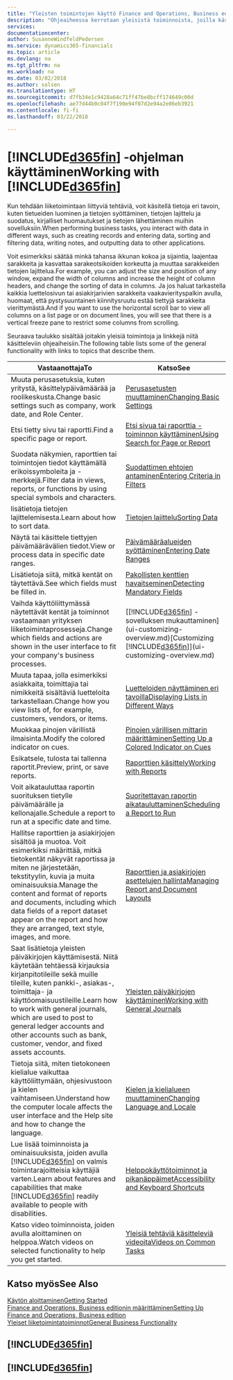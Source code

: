 ```yaml
---
title: "Yleisten toimintojen käyttö Finance and Operations, Business editionissa | Microsoft Docs"
description: "Ohjeaiheessa kerrotaan yleisistä toiminnoista, joilla käsittelet tietoja Finance and Operations, Business editionissa. Kyse voi olla esimerkiksi arvojen antamisesta, tietojen lajittelusta ja näkymien vaihtamisesta."
services: 
documentationcenter: 
author: SusanneWindfeldPedersen
ms.service: dynamics365-financials
ms.topic: article
ms.devlang: na
ms.tgt_pltfrm: na
ms.workload: na
ms.date: 03/02/2018
ms.author: solsen
ms.translationtype: HT
ms.sourcegitcommit: d7fb34e1c9428a64c71ff47be8bcff174649c00d
ms.openlocfilehash: ae77d44b0c04f7f190e94f07d2e94a2e06eb3921
ms.contentlocale: fi-fi
ms.lasthandoff: 03/22/2018

---
```

# <a name="working-with-included365finincludesd365finmdmd"></a><span data-ttu-id="f2d41-103">[!INCLUDE[d365fin](includes/d365fin_md.md)] -ohjelman käyttäminen</span><span class="sxs-lookup"><span data-stu-id="f2d41-103">Working with [!INCLUDE[d365fin](includes/d365fin_md.md)]</span></span>
<span data-ttu-id="f2d41-104">Kun tehdään liiketoimintaan liittyviä tehtäviä, voit käsitellä tietoja eri tavoin, kuten tietueiden luominen ja tietojen syöttäminen, tietojen lajittelu ja suodatus, kirjalliset huomautukset ja tietojen lähettäminen muihin sovelluksiin.</span><span class="sxs-lookup"><span data-stu-id="f2d41-104">When performing business tasks, you interact with data in different ways, such as creating records and entering data, sorting and filtering data, writing notes, and outputting data to other applications.</span></span>

<span data-ttu-id="f2d41-105">Voit esimerkiksi säätää minkä tahansa ikkunan kokoa ja sijaintia, laajentaa sarakkeita ja kasvattaa sarakeotsikoiden korkeutta ja muuttaa sarakkeiden tietojen lajittelua.</span><span class="sxs-lookup"><span data-stu-id="f2d41-105">For example, you can adjust the size and position of any window, expand the width of columns and increase the height of column headers, and change the sorting of data in columns.</span></span> <span data-ttu-id="f2d41-106">Ja jos haluat tarkastella kaikkia luettelosivun tai asiakirjarivien sarakkeita vaakavierityspalkin avulla, huomaat, että pystysuuntainen kiinnitysruutu estää tiettyjä sarakkeita vierittymästä.</span><span class="sxs-lookup"><span data-stu-id="f2d41-106">And if you want to use the horizontal scroll bar to view all columns on a list page or on document lines, you will see that there is a vertical freeze pane to restrict some columns from scrolling.</span></span>

<span data-ttu-id="f2d41-107">Seuraava taulukko sisältää joitakin yleisiä toimintoja ja linkkejä niitä käsitteleviin ohjeaiheisiin.</span><span class="sxs-lookup"><span data-stu-id="f2d41-107">The following table lists some of the general functionality with links to topics that describe them.</span></span>

| <span data-ttu-id="f2d41-108">Vastaanottaja</span><span class="sxs-lookup"><span data-stu-id="f2d41-108">To</span></span> | <span data-ttu-id="f2d41-109">Katso</span><span class="sxs-lookup"><span data-stu-id="f2d41-109">See</span></span> |
| --- | --- |
| <span data-ttu-id="f2d41-110">Muuta perusasetuksia, kuten yritystä, käsittelypäivämäärää ja roolikeskusta.</span><span class="sxs-lookup"><span data-stu-id="f2d41-110">Change basic settings such as company, work date, and Role Center.</span></span> |[<span data-ttu-id="f2d41-111">Perusasetusten muuttaminen</span><span class="sxs-lookup"><span data-stu-id="f2d41-111">Changing Basic Settings</span></span>](ui-change-basic-settings.md) |
| <span data-ttu-id="f2d41-112">Etsi tietty sivu tai raportti.</span><span class="sxs-lookup"><span data-stu-id="f2d41-112">Find a specific page or report.</span></span> |[<span data-ttu-id="f2d41-113">Etsi sivua tai raporttia -toiminnon käyttäminen</span><span class="sxs-lookup"><span data-stu-id="f2d41-113">Using Search for Page or Report</span></span>](ui-search.md) |
| <span data-ttu-id="f2d41-114">Suodata näkymien, raporttien tai toimintojen tiedot käyttämällä erikoissymboleita ja -merkkejä.</span><span class="sxs-lookup"><span data-stu-id="f2d41-114">Filter data in views, reports, or functions by using special symbols and characters.</span></span> |[<span data-ttu-id="f2d41-115">Suodattimen ehtojen antaminen</span><span class="sxs-lookup"><span data-stu-id="f2d41-115">Entering Criteria in Filters</span></span>](ui-enter-criteria-filters.md) |
| <span data-ttu-id="f2d41-116">lisätietoja tietojen lajittelemisesta.</span><span class="sxs-lookup"><span data-stu-id="f2d41-116">Learn about how to sort data.</span></span> |[<span data-ttu-id="f2d41-117">Tietojen lajittelu</span><span class="sxs-lookup"><span data-stu-id="f2d41-117">Sorting Data</span></span>](ui-sorting.md) |
| <span data-ttu-id="f2d41-118">Näytä tai käsittele tiettyjen päivämäärävälien tiedot.</span><span class="sxs-lookup"><span data-stu-id="f2d41-118">View or process data in specific date ranges.</span></span> |[<span data-ttu-id="f2d41-119">Päivämääräalueiden syöttäminen</span><span class="sxs-lookup"><span data-stu-id="f2d41-119">Entering Date Ranges</span></span>](ui-enter-date-ranges.md) |
| <span data-ttu-id="f2d41-120">Lisätietoja siitä, mitkä kentät on täytettävä.</span><span class="sxs-lookup"><span data-stu-id="f2d41-120">See which fields must be filled in.</span></span> |[<span data-ttu-id="f2d41-121">Pakollisten kenttien havaitseminen</span><span class="sxs-lookup"><span data-stu-id="f2d41-121">Detecting Mandatory Fields</span></span>](ui-mandatory-fields.md) |
| <span data-ttu-id="f2d41-122">Vaihda käyttöliittymässä näytettävät kentät ja toiminnot vastaamaan yrityksen liiketoimintaprosesseja.</span><span class="sxs-lookup"><span data-stu-id="f2d41-122">Change which fields and actions are shown in the user interface to fit your company's business processes.</span></span> |<span data-ttu-id="f2d41-123">[[!INCLUDE[d365fin](includes/d365fin_md.md)] -sovelluksen mukauttaminen](ui-customizing-overview.md)</span><span class="sxs-lookup"><span data-stu-id="f2d41-123">[Customizing [!INCLUDE[d365fin](includes/d365fin_md.md)]](ui-customizing-overview.md)</span></span> |
| <span data-ttu-id="f2d41-124">Muuta tapaa, jolla esimerkiksi asiakkaita, toimittajia tai nimikkeitä sisältäviä luetteloita tarkastellaan.</span><span class="sxs-lookup"><span data-stu-id="f2d41-124">Change how you view lists of, for example, customers, vendors, or items.</span></span> |[<span data-ttu-id="f2d41-125">Luetteloiden näyttäminen eri tavoilla</span><span class="sxs-lookup"><span data-stu-id="f2d41-125">Displaying Lists in Different Ways</span></span>](across-display-lists-different-views.md) |
| <span data-ttu-id="f2d41-126">Muokkaa pinojen värillistä ilmaisinta.</span><span class="sxs-lookup"><span data-stu-id="f2d41-126">Modify the colored indicator on cues.</span></span> |[<span data-ttu-id="f2d41-127">Pinojen värillisen mittarin määrittäminen</span><span class="sxs-lookup"><span data-stu-id="f2d41-127">Setting Up a Colored Indicator on Cues</span></span>](ui-how-setup-colored-indicator-cues.md) |
|<span data-ttu-id="f2d41-128">Esikatsele, tulosta tai tallenna raportit.</span><span class="sxs-lookup"><span data-stu-id="f2d41-128">Preview, print, or save reports.</span></span>|[<span data-ttu-id="f2d41-129">Raporttien käsittely</span><span class="sxs-lookup"><span data-stu-id="f2d41-129">Working with Reports</span></span>](ui-work-report.md)|
| <span data-ttu-id="f2d41-130">Voit aikatauluttaa raportin suorituksen tietylle päivämäärälle ja kellonajalle.</span><span class="sxs-lookup"><span data-stu-id="f2d41-130">Schedule a report to run at a specific date and time.</span></span> |[<span data-ttu-id="f2d41-131">Suoritettavan raportin aikatauluttaminen</span><span class="sxs-lookup"><span data-stu-id="f2d41-131">Scheduling a Report to Run</span></span>](ui-work-report.md#ScheduleReport) |
| <span data-ttu-id="f2d41-132">Hallitse raporttien ja asiakirjojen sisältöä ja muotoa. Voit esimerkiksi määrittää, mitkä tietokentät näkyvät raportissa ja miten ne järjestetään, tekstityylin, kuvia ja muita ominaisuuksia.</span><span class="sxs-lookup"><span data-stu-id="f2d41-132">Manage the content and format of reports and documents, including which data fields of a report dataset appear on the report and how they are arranged, text style, images, and more.</span></span>|[<span data-ttu-id="f2d41-133">Raporttien ja asiakirjojen asettelujen hallinta</span><span class="sxs-lookup"><span data-stu-id="f2d41-133">Managing Report and Document Layouts</span></span>](ui-manage-report-layouts.md) |
| <span data-ttu-id="f2d41-134">Saat lisätietoja yleisten päiväkirjojen käyttämisestä. Niitä käytetään tehtäessä kirjauksia kirjanpitotileille sekä muille tileille, kuten pankki-, asiakas-, toimittaja- ja käyttöomaisuustileille.</span><span class="sxs-lookup"><span data-stu-id="f2d41-134">Learn how to work with general journals, which are used to post to general ledger accounts and other accounts such as bank, customer, vendor, and fixed assets accounts.</span></span> |[<span data-ttu-id="f2d41-135">Yleisten päiväkirjojen käyttäminen</span><span class="sxs-lookup"><span data-stu-id="f2d41-135">Working with General Journals</span></span>](ui-work-general-journals.md) |
|<span data-ttu-id="f2d41-136">Tietoja siitä, miten tietokoneen kielialue vaikuttaa käyttöliittymään, ohjesivustoon ja kielen vaihtamiseen.</span><span class="sxs-lookup"><span data-stu-id="f2d41-136">Understand how the computer locale affects the user interface and the Help site and how to change the language.</span></span>|[<span data-ttu-id="f2d41-137">Kielen ja kielialueen muuttaminen</span><span class="sxs-lookup"><span data-stu-id="f2d41-137">Changing Language and Locale</span></span>](about-locale-language.md)|
|<span data-ttu-id="f2d41-138">Lue lisää toiminnoista ja ominaisuuksista, joiden avulla [!INCLUDE[d365fin](includes/d365fin_md.md)] on valmis toimintarajoitteisia käyttäjiä varten.</span><span class="sxs-lookup"><span data-stu-id="f2d41-138">Learn about features and capabilities that make [!INCLUDE[d365fin](includes/d365fin_md.md)] readily available to people with disabilities.</span></span>|[<span data-ttu-id="f2d41-139">Helppokäyttötoiminnot ja pikanäppäimet</span><span class="sxs-lookup"><span data-stu-id="f2d41-139">Accessibility and Keyboard Shortcuts</span></span>](ui-accessibility.md)|
|<span data-ttu-id="f2d41-140">Katso video toiminnoista, joiden avulla aloittaminen on helppoa.</span><span class="sxs-lookup"><span data-stu-id="f2d41-140">Watch videos on selected functionality to help you get started.</span></span>|[<span data-ttu-id="f2d41-141">Yleisiä tehtäviä käsitteleviä videoita</span><span class="sxs-lookup"><span data-stu-id="f2d41-141">Videos on Common Tasks</span></span>](across-videos.md)|  

## <a name="see-also"></a><span data-ttu-id="f2d41-142">Katso myös</span><span class="sxs-lookup"><span data-stu-id="f2d41-142">See Also</span></span>
[<span data-ttu-id="f2d41-143">Käytön aloittaminen</span><span class="sxs-lookup"><span data-stu-id="f2d41-143">Getting Started</span></span>](index.md)  
[<span data-ttu-id="f2d41-144">Finance and Operations, Business editionin määrittäminen</span><span class="sxs-lookup"><span data-stu-id="f2d41-144">Setting Up Finance and Operations, Business edition</span></span>](setup.md)  
[<span data-ttu-id="f2d41-145">Yleiset liiketoimintatoiminnot</span><span class="sxs-lookup"><span data-stu-id="f2d41-145">General Business Functionality</span></span>](ui-across-business-areas.md)  

## [!INCLUDE[d365fin](includes/free_trial_md.md)]  
## [!INCLUDE[d365fin](includes/training_link_md.md)]

